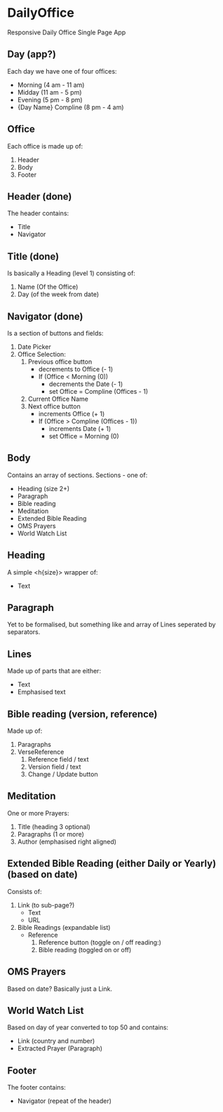 # DailyOffice
Responsive Daily Office Single Page App

## Day (app?)

Each day we have one of four offices:
* Morning (4 am - 11 am)
* Midday (11 am - 5 pm)
* Evening  (5 pm - 8 pm)
* {Day Name} Compline (8 pm - 4 am)

## Office

Each office is made up of:

1. Header
1. Body
1. Footer

## Header (done)

The header contains: 

* Title
* Navigator 

## Title (done)

Is basically a Heading (level 1) consisting of:
1. Name (Of the Office)
1. Day (of the week from date)

## Navigator  (done)

Is a section of buttons and fields:

1. Date Picker
1. Office Selection:
   1. Previous office button
      * decrements to Office (- 1)
      * If (Office < Morning (0))
        * decrements the Date (- 1)
        * set Office = Compline (Offices - 1)
   1. Current Office Name
   1. Next office button
      * increments Office (+ 1)
      * If (Office > Compline (Offices - 1))
         * increments Date (+ 1)
         * set Office = Morning (0)

## Body

Contains an array of sections.  Sections - one of:

* Heading (size 2+)
* Paragraph
* Bible reading 
* Meditation
* Extended Bible Reading 
* OMS Prayers 
* World Watch List

## Heading 

A simple <h{size}> wrapper of:

  * Text 

## Paragraph

Yet to be formalised, but something like and array of Lines seperated by <br/> separators.

## Lines

Made up of parts that are either:

* Text
* Emphasised text

## Bible reading (version, reference)

Made up of:

1. Paragraphs
1. VerseReference
   1. Reference field / text
   1. Version field / text
   1. Change / Update button

## Meditation

One or more Prayers:

1. Title (heading 3 optional)
1. Paragraphs (1 or more)
1. Author (emphasised right aligned)

## Extended Bible Reading (either Daily or Yearly) (based on date)

Consists of:

1. Link (to sub-page?)
   * Text
   * URL
1. Bible Readings (expandable list)
   * Reference
     1. Reference button (toggle on / off reading:)
     2. Bible reading (toggled on or off)

## OMS Prayers 

Based on date?  Basically just a Link.

## World Watch List 

Based on day of year converted to top 50 and contains:

* Link (country and number)
* Extracted Prayer (Paragraph)

## Footer

The footer contains: 

* Navigator (repeat of the header)
